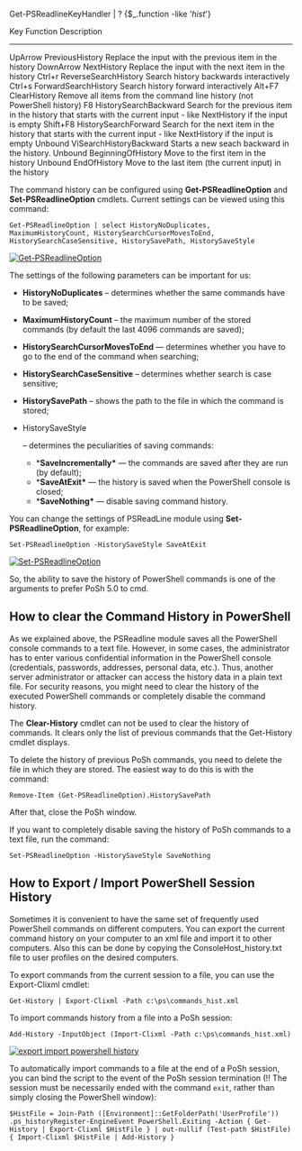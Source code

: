 Get-PSReadlineKeyHandler | ? {$_.function -like '*hist*'}

Key       Function                Description
---       --------                -----------
UpArrow   PreviousHistory         Replace the input with the previous item in the history
DownArrow NextHistory             Replace the input with the next item in the history
Ctrl+r    ReverseSearchHistory    Search history backwards interactively
Ctrl+s    ForwardSearchHistory    Search history forward interactively
Alt+F7    ClearHistory            Remove all items from the command line history (not PowerShell history)
F8        HistorySearchBackward   Search for the previous item in the history that starts with the current input - like NextHistory if the input is empty
Shift+F8  HistorySearchForward    Search for the next item in the history that starts with the current input - like NextHistory if the input is empty
Unbound   ViSearchHistoryBackward Starts a new seach backward in the history.
Unbound   BeginningOfHistory      Move to the first item in the history
Unbound   EndOfHistory            Move to the last item (the current input) in the history













The command history can be configured using **Get-PSReadlineOption** and **Set-PSReadlineOption** cmdlets. Current settings can be viewed using this command:

```
Get-PSReadlineOption | select HistoryNoDuplicates, MaximumHistoryCount, HistorySearchCursorMovesToEnd, HistorySearchCaseSensitive, HistorySavePath, HistorySaveStyle
```

[![Get-PSReadlineOption](http://woshub.com/wp-content/uploads/2015/12/Get-PSReadlineOption.jpg)](http://woshub.com/wp-content/uploads/2015/12/Get-PSReadlineOption.jpg)



The settings of the following parameters can be important for us:

- **HistoryNoDuplicates** – determines whether the same commands have to be saved;

- **MaximumHistoryCount** – the maximum number of the stored commands (by default the last 4096 commands are saved);

- **HistorySearchCursorMovesToEnd** — determines whether you have to go to the end of the command when searching;

- **HistorySearchCaseSensitive** – determines whether search is case sensitive;

- **HistorySavePath** – shows the path to the file in which the command is stored;

- HistorySaveStyle

   

  – determines the peculiarities of saving commands:

  - ***SaveIncrementally\*** — the commands are saved after they are run (by default);
  - ***SaveAtExit\*** *—* the history is saved when the PowerShell console is closed;
  - ***SaveNothing\*** — disable saving command history.

You can change the settings of PSReadLine module using **Set-PSReadlineOption**, for example:

```
Set-PSReadlineOption -HistorySaveStyle SaveAtExit
```

[![Set-PSReadlineOption](http://woshub.com/wp-content/uploads/2015/12/Set-PSReadlineOption.jpg)](http://woshub.com/wp-content/uploads/2015/12/Set-PSReadlineOption.jpg)

So, the ability to save the history of PowerShell commands is one of the arguments to prefer PoSh 5.0 to cmd.







## How to clear the Command History in PowerShell

As we explained above, the PSReadline module saves all the PowerShell console commands to a text file. However, in some cases, the administrator has to enter various confidential information in the PowerShell console (credentials, passwords, addresses, personal data, etc.). Thus, another server administrator or attacker can access the history data in a plain text file. For security reasons, you might need to clear the history of the executed PowerShell commands or completely disable the command history.

The **Clear-History** cmdlet can not be used to clear the history of commands. It clears only the list of previous commands that the Get-History cmdlet displays.



To delete the history of previous PoSh commands, you need to delete the file in which they are stored. The easiest way to do this is with the command:

```
Remove-Item (Get-PSReadlineOption).HistorySavePath
```

After that, close the PoSh window.

If you want to completely disable saving the history of PoSh commands to a text file, run the command:

```
Set-PSReadlineOption -HistorySaveStyle SaveNothing
```















## How to Export / Import PowerShell Session History

Sometimes it is convenient to have the same set of frequently used PowerShell commands on different computers. You can export the current command history on your computer to an xml file and import it to other computers. Also this can be done by copying the ConsoleHost_history.txt file to user profiles on the desired computers.

To export commands from the current session to a file, you can use the Export-Clixml cmdlet:

```
Get-History | Export-Clixml -Path c:\ps\commands_hist.xml
```

To import commands history from a file into a PoSh session:

```
Add-History -InputObject (Import-Clixml -Path c:\ps\commands_hist.xml)
```

[![export import powershell history](http://woshub.com/wp-content/uploads/2015/12/export-import-powershell-history.jpg)](http://woshub.com/wp-content/uploads/2015/12/export-import-powershell-history.jpg)

To automatically import commands to a file at the end of a PoSh session, you can bind the script to the event of the PoSh session termination (!! The session must be necessarily ended with the command `exit`, rather than simply closing the PowerShell window):

```
$HistFile = Join-Path ([Environment]::GetFolderPath('UserProfile')) .ps_historyRegister-EngineEvent PowerShell.Exiting -Action { Get-History | Export-Clixml $HistFile } | out-nullif (Test-path $HistFile) { Import-Clixml $HistFile | Add-History }
```